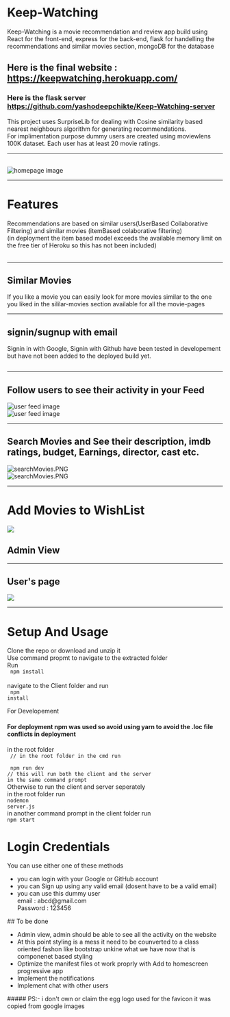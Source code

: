 # Keep-Watching
Keep-Watching is a movie recommendation and review app build using React for the front-end, express for the back-end, 
flask for handelling the recommendations and similar movies section, mongoDB for the database<br />
## Here is the final website : https://keepwatching.herokuapp.com/

### Here is the flask server  https://github.com/yashodeepchikte/Keep-Watching-server

This project uses SurpriseLib for dealing with Cosine similarity based nearest neighbours algorithm for generating recommendations. <br />
For implimentation purpose dummy users are created using moviewlens 100K dataset. Each user has at least 20 movie ratings. 
<hr />

<br />
<img src="https://github.com/yashodeepchikte/Keep-Watching/blob/master/Images/homepage2.png" alt="homepage image"/> <br />
<hr />

# Features

Recommendations are based on similar users(UserBased Collaborative Filtering) and similar movies (itemBased colaborative filtering)
<br/>(in deployment the item based model exceeds the available memory limit on the free tier of Heroku so this has not been included)
<br/>
<br/>
<img src="https://github.com/yashodeepchikte/Keep-Watching/blob/master/Images/recommendations1.PNG" alt="" /><br />
<img src="https://github.com/yashodeepchikte/Keep-Watching/blob/master/Images/recommendations3.PNG" alt="" /><br />

<hr/>

## Similar Movies
If you like a movie you can easily look for more movies similar to the one you liked in the sililar-movies section available for all the movie-pages
<img src="https://github.com/yashodeepchikte/Keep-Watching/blob/master/Images/similar.PNG" alt="" /><br />

<hr/>


## signin/sugnup with email <br>
Signin in with Google, Signin with Github have been tested in developement but have not been added to the deployed build yet.
<br/>

<img alt="" src="https://github.com/yashodeepchikte/Keep-Watching/blob/master/Images/signIn-signUp.PNG" /><br />
<hr/>

## Follow users to see their activity in your Feed<br />
<img alt="user feed image" src="https://github.com/yashodeepchikte/Keep-Watching/blob/master/Images/followingOtherUsers.PNG" /><br/>
<img alt="user feed image" src="https://github.com/yashodeepchikte/Keep-Watching/blob/master/Images/feed2.PNG" />
  
  <hr />

## Search Movies and See their description, imdb ratings, budget, Earnings, director, cast etc.
<img src="https://github.com/yashodeepchikte/Keep-Watching/blob/master/Images/searchMovies.PNG" alt="searchMovies.PNG" />
  <br />
<img src="https://github.com/yashodeepchikte/Keep-Watching/blob/master/Images/movie.PNG" alt="searchMovies.PNG" />
  <hr />


# Add Movies to WishList
  <img src="https://github.com/yashodeepchikte/Keep-Watching/blob/master/Images/watchlist.PNG" /><br/>


## Admin View
<hr/>


##  User's page
  <img src="https://github.com/yashodeepchikte/Keep-Watching/blob/master/Images/userpage.PNG" /><br/>
   
  <hr/>




# Setup And Usage
Clone the repo or download and unzip it <br />
Use command propmt to navigate to the extracted folder<br />
Run <br />
<code> npm install </code><br />
navigate to the Client folder and run <br />
<code> npm install </code> <br />

For Developement <br />

#### For deployment npm was used so avoid using yarn to avoid the .loc file conflicts in deployment

in the root folder<br/>
<code>
// in  the root folder in the cmd run <br/>
npm run dev   <br/>// this will run both the client and the server in the same command prompt
</code> <br />
Otherwise to run the client and server seperately <br />
in the root folder run<br />
<code>nodemon server.js</code><br />
in another command prompt in the client folder run<br />
<code>npm start </code><br />

# Login Credentials
You can use either one of these methods 
<ul>
<li>
you can login with your Google or GitHub account
</li>
<li>
you can Sign up using any valid email (dosent have to be a valid email)
</li>
<li>
you can use this dummy user<br />
email : abcd@gmail.com <br />
Password : 123456
</li>
</ul>
## To be done 
<ul>
  <li>Admin view, admin should be able to see all the activity on the website</li>
  <li>At this point styling is a mess it need to be counverted to a class oriented fashon like bootstrap unkine what we have now that is componenet based styling</li>
  <li>Optimize the manifest files ot work proprly with Add to homescreen progressive app</li>
  <li>Implement the notifications </li>
  <li>Implement chat with other users </li>
</ul>
##### PS:- i don't own or claim the egg logo used for the favicon it was copied from google images

